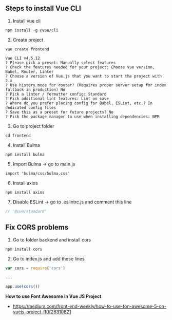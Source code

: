 ## Steps to install Vue CLI
1. Install vue cli
```
npm install -g @vue/cli
```
2. Create project
```
vue create frontend

Vue CLI v4.5.12
? Please pick a preset: Manually select features
? Check the features needed for your project: Choose Vue version, Babel, Router, Linter
? Choose a version of Vue.js that you want to start the project with 2.x
? Use history mode for router? (Requires proper server setup for index fallback in production) No
? Pick a linter / formatter config: Standard
? Pick additional lint features: Lint on save
? Where do you prefer placing config for Babel, ESLint, etc.? In dedicated config files
? Save this as a preset for future projects? No
? Pick the package manager to use when installing dependencies: NPM
```
3. Go to project folder
```
cd frontend
```
4. Install Bulma
```
npm install bulma
```
5. Import Bulma -> go to main.js
```
import 'bulma/css/bulma.css'
```
6. Install axios
```
npm install axios
```
7. Disable ESLint -> go to .eslintrc.js and comment this line
```javascript
// '@vue/standard'
```



## Fix CORS problems
1. Go to folder backend and install cors
```
npm install cors
```
2. Go to index.js and add these lines
```javascript
var cors = require('cors')

...

app.use(cors())
```

**How to use Font Awesome in Vue JS Project**
* https://medium.com/front-end-weekly/how-to-use-fon-awesome-5-on-vuejs-project-ff0f28310821
